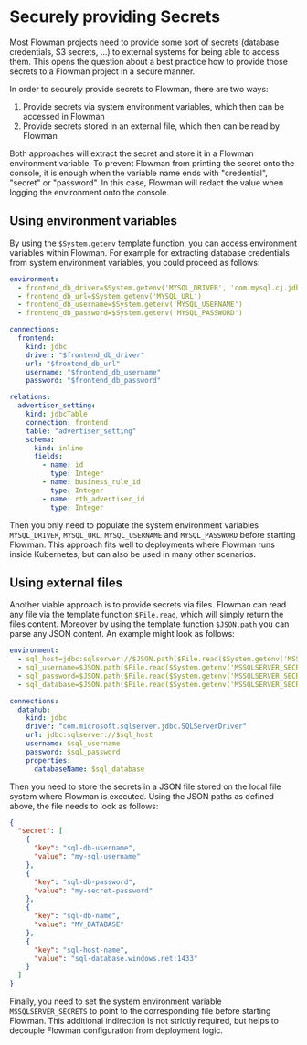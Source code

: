 # Securely providing Secrets

Most Flowman projects need to provide some sort of secrets (database credentials, S3 secrets, ...) to external
systems for being able to access them. This opens the question about a best practice how to provide those secrets
to a Flowman project in a secure manner.

In order to securely provide secrets to Flowman, there are two ways:
1. Provide secrets via system environment variables, which then can be accessed in Flowman
2. Provide secrets stored in an external file, which then can be read by Flowman

Both approaches will extract the secret and store it in a Flowman environment variable. To prevent Flowman from
printing the secret onto the console, it is enough when the variable name ends with "credential", "secret" or 
"password". In this case, Flowman will redact the value when logging the environment onto the console.


## Using environment variables

By using the `$System.getenv` template function, you can access environment variables within Flowman. For example
for extracting database credentials from system environment variables, you could proceed as follows:

```yaml
environment:
  - frontend_db_driver=$System.getenv('MYSQL_DRIVER', 'com.mysql.cj.jdbc.Driver')
  - frontend_db_url=$System.getenv('MYSQL_URL')
  - frontend_db_username=$System.getenv('MYSQL_USERNAME')
  - frontend_db_password=$System.getenv('MYSQL_PASSWORD')

connections:
  frontend:
    kind: jdbc
    driver: "$frontend_db_driver"
    url: "$frontend_db_url"
    username: "$frontend_db_username"
    password: "$frontend_db_password"

relations:
  advertiser_setting:
    kind: jdbcTable
    connection: frontend
    table: "advertiser_setting"
    schema:
      kind: inline
      fields:
        - name: id
          type: Integer
        - name: business_rule_id
          type: Integer
        - name: rtb_advertiser_id
          type: Integer
```

Then you only need to populate the system environment variables `MYSQL_DRIVER`, `MYSQL_URL`, `MYSQL_USERNAME` and 
`MYSQL_PASSWORD` before starting Flowman. This approach fits well to deployments where Flowman runs inside Kubernetes,
but can also be used in many other scenarios.


## Using external files

Another viable approach is to provide secrets via files. Flowman can read any file via the template function
`$File.read`, which will simply return the files content. Moreover by using the template function `$JSON.path` you
can parse any JSON content. An example might look as follows:

```yaml
environment:
  - sql_host=jdbc:sqlserver://$JSON.path($File.read($System.getenv('MSSQLSERVER_SECRETS')), '$.secret[?(@.key=="sql-host-name")].value')
  - sql_username=$JSON.path($File.read($System.getenv('MSSQLSERVER_SECRETS')), '$.secret[?(@.key=="sql-db-username")].value')
  - sql_password=$JSON.path($File.read($System.getenv('MSSQLSERVER_SECRETS')), '$.secret[?(@.key=="sql-db-password")].value')
  - sql_database=$JSON.path($File.read($System.getenv('MSSQLSERVER_SECRETS')), '$.secret[?(@.key=="sql-db-name")].value')

connections:
  datahub:
    kind: jdbc
    driver: "com.microsoft.sqlserver.jdbc.SQLServerDriver"
    url: jdbc:sqlserver://$sql_host
    username: $sql_username
    password: $sql_password
    properties:
      databaseName: $sql_database
```
Then you need to store the secrets in a JSON file stored on the local file system where Flowman is executed. Using the
JSON paths as defined above, the file needs to look as follows:
```json
{
  "secret": [
    {
      "key": "sql-db-username",
      "value": "my-sql-username"
    },
    {
      "key": "sql-db-password",
      "value": "my-secret-password"
    },
    {
      "key": "sql-db-name",
      "value": "MY_DATABASE"
    },
    {
      "key": "sql-host-name",
      "value": "sql-database.windows.net:1433"
    }
  ]
}
```
Finally, you need to set the system environment variable `MSSQLSERVER_SECRETS` to point to the corresponding file before
starting Flowman. This additional indirection is not strictly required, but helps to decouple Flowman configuration
from deployment logic.
